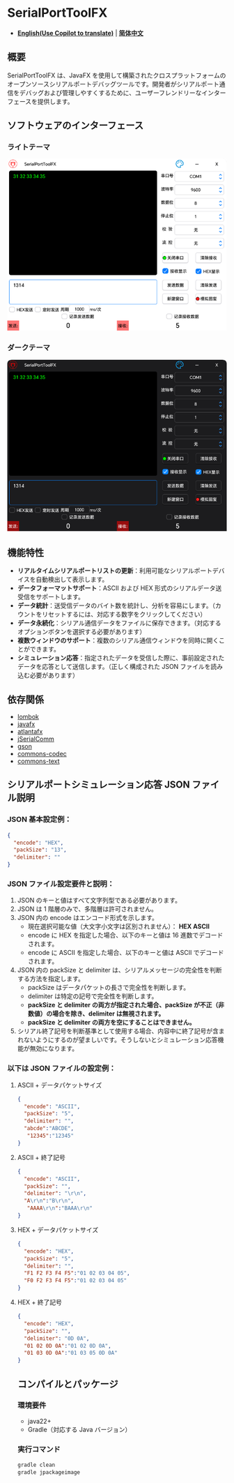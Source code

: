 # SerialPortToolFX

- [**English(Use Copilot to translate)**](README_EN.md) | [**简体中文**](README.md)

## 概要

SerialPortToolFX は、JavaFX を使用して構築されたクロスプラットフォームのオープンソースシリアルポートデバッグツールです。開発者がシリアルポート通信をデバッグおよび管理しやすくするために、ユーザーフレンドリーなインターフェースを提供します。

## ソフトウェアのインターフェース

### ライトテーマ

![light](img/light.png)

### ダークテーマ

![daek](img/dark.png)

## 機能特性

- **リアルタイムシリアルポートリストの更新**：利用可能なシリアルポートデバイスを自動検出して表示します。
- **データフォーマットサポート**：ASCII および HEX 形式のシリアルデータ送受信をサポートします。
- **データ統計**：送受信データのバイト数を統計し、分析を容易にします。（カウントをリセットするには、対応する数字をクリックしてください）
- **データ永続化**：シリアル通信データをファイルに保存できます。（対応するオプションボタンを選択する必要があります）
- **複数ウィンドウのサポート**：複数のシリアル通信ウィンドウを同時に開くことができます。
- **シミュレーション応答**：指定されたデータを受信した際に、事前設定されたデータを応答として送信します。（正しく構成された JSON ファイルを読み込む必要があります）

## 依存関係

- [lombok](https://github.com/projectlombok/lombok)
- [javafx](https://github.com/openjdk/jfx)
- [atlantafx](https://github.com/mkpaz/atlantafx)
- [jSerialComm](https://github.com/Fazecast/jSerialComm)
- [gson](https://github.com/google/gson)
- [commons-codec](https://github.com/apache/commons-codec)
- [commons-text](https://github.com/apache/commons-text)

## シリアルポートシミュレーション応答 JSON ファイル説明

### JSON 基本設定例：

```json
{
  "encode": "HEX",
  "packSize": "13",
  "delimiter": ""
}
```

### JSON ファイル設定要件と説明：

1. JSON のキーと値はすべて文字列型である必要があります。
2. JSON は 1 階層のみで、多階層は許可されません。
3. JSON 内の encode はエンコード形式を示します。
    - 現在選択可能な値（大文字小文字は区別されません）： **HEX  ASCII**
    - encode に HEX を指定した場合、以下のキーと値は 16 進数でデコードされます。
    - encode に ASCII を指定した場合、以下のキーと値は ASCII でデコードされます。
4. JSON 内の packSize と delimiter は、シリアルメッセージの完全性を判断する方法を指定します。
    - packSize はデータパケットの長さで完全性を判断します。
    - delimiter は特定の記号で完全性を判断します。
    - **packSize と delimiter の両方が指定された場合、packSize が不正（非数値）の場合を除き、delimiter は無視されます。**
    - **packSize と delimiter の両方を空にすることはできません。**
5. シリアル終了記号を判断基準として使用する場合、内容中に終了記号が含まれないようにするのが望ましいです。そうしないとシミュレーション応答機能が無効になります。


### 以下は JSON ファイルの設定例：

1. ASCII + データパケットサイズ

   ```json
   {
     "encode": "ASCII",
     "packSize": "5",
     "delimiter": "",
     "abcde":"ABCDE",
      "12345":"12345"
   }
   ```

2. ASCII + 終了記号

   ```json
   {
     "encode": "ASCII",
     "packSize": "",
     "delimiter": "\r\n",
     "A\r\n":"B\r\n",
      "AAAA\r\n":"BAAA\r\n"
   }
   ```

3. HEX + データパケットサイズ

   ```json
   {
     "encode": "HEX",
     "packSize": "5",
     "delimiter": "",
     "F1 F2 F3 F4 F5":"01 02 03 04 05",
     "F0 F2 F3 F4 F5":"01 02 03 04 05"
   }
   ```

4. HEX + 終了記号

   ```json
   {
     "encode": "HEX",
     "packSize": "",
     "delimiter": "0D 0A",
     "01 02 0D 0A":"01 02 0D 0A",
     "01 03 0D 0A":"01 03 05 0D 0A"
   }
   ```
   
   ## コンパイルとパッケージ
   
   ### 環境要件
   
   - java22+
   - Gradle（対応する Java バージョン）
   
   ### 実行コマンド
   
   ```powershell
   gradle clean
   gradle jpackageimage
   ```
   
   

